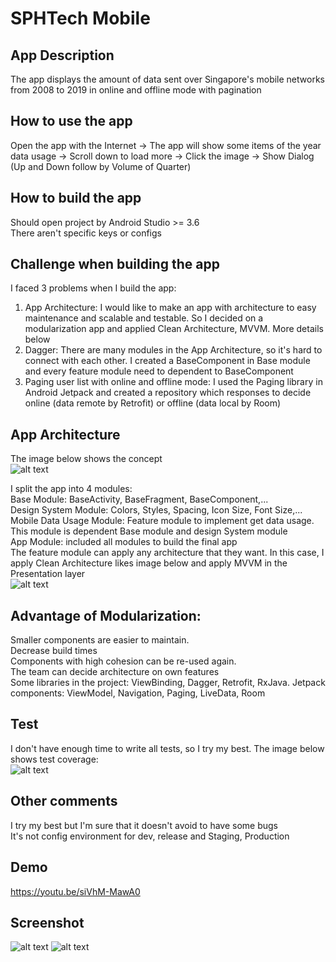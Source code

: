 # SPHTech Mobile
## App Description
The app displays the amount of data sent over Singapore's mobile networks from 2008 to 2019 in online and offline mode with pagination

## How to use the app
Open the app with the Internet -> The app will show some items of the year data usage -> Scroll down to load more -> Click the image -> Show Dialog (Up and Down follow by Volume of Quarter)

## How to build the app
Should open project by Android Studio >= 3.6<br/>
There aren't specific keys or configs

## Challenge when building the app
I faced 3 problems when I build the app:
1. App Architecture: I would like to make an app with architecture to easy maintenance and scalable and testable. So I decided on a modularization app and applied Clean Architecture, MVVM. More details below
2. Dagger: There are many modules in the App Architecture, so it's hard to connect with each other. I created a BaseComponent in Base module and every feature module need to dependent to BaseComponent
3. Paging user list with online and offline mode: I used the Paging library in Android Jetpack and created a repository which responses to decide online (data remote by Retrofit) or offline (data local by Room)

## App Architecture
The image below shows the concept<br/>
![alt text](https://github.com/tomcandev/SPHTechMobile/blob/master/screenshot/modularization.png?raw=true)

I split the app into 4 modules:<br/>
Base Module: BaseActivity, BaseFragment, BaseComponent,...<br/>
Design System Module: Colors, Styles, Spacing, Icon Size, Font Size,...<br/>
Mobile Data Usage Module: Feature module to implement get data usage. This module is dependent Base module and design System module<br/>
App Module: included all modules to build the final app<br/>
The feature module can apply any architecture that they want. In this case, I apply Clean Architecture likes image below and apply MVVM in the Presentation layer<br/>
![alt text](https://github.com/tomcandev/SPHTechMobile/blob/master/screenshot/clean_architecture.png?raw=true)

## Advantage of Modularization:
Smaller components are easier to maintain.<br/>
Decrease build times<br/>
Components with high cohesion can be re-used again.<br/>
The team can decide architecture on own features<br/>
Some libraries in the project: ViewBinding, Dagger, Retrofit, RxJava. Jetpack components: ViewModel, Navigation, Paging, LiveData, Room

## Test
I don't have enough time to write all tests, so I try my best. The image below shows test coverage:<br/>
![alt text](https://github.com/tomcandev/SPHTechMobile/blob/master/screenshot/test.png?raw=true)

## Other comments
I try my best but I'm sure that it doesn't avoid to have some bugs<br/>
It's not config environment for dev, release and Staging, Production

## Demo
https://youtu.be/siVhM-MawA0

## Screenshot
![alt text](https://github.com/tomcandev/SPHTechMobile/blob/master/screenshot/main_screen.png?raw=true)
![alt text](https://github.com/tomcandev/SPHTechMobile/blob/master/screenshot/show_dialog.png?raw=true)
